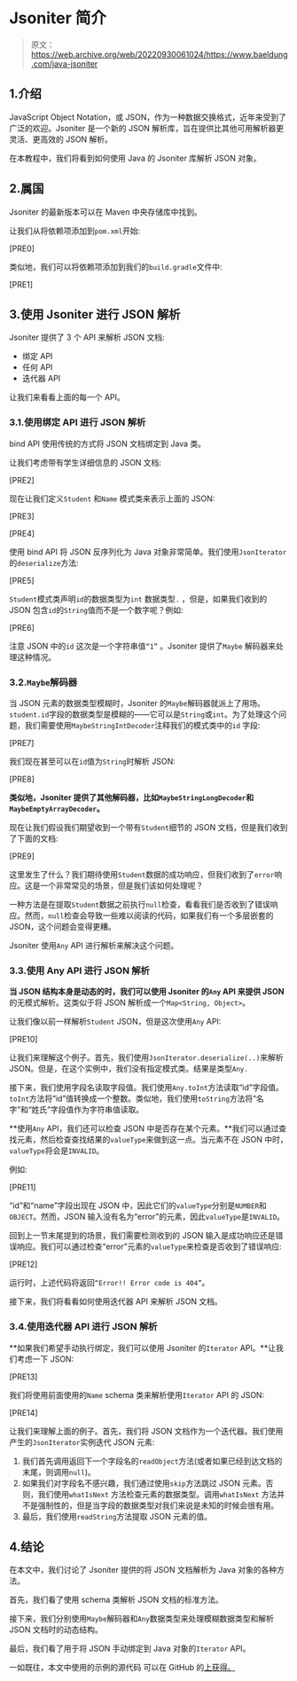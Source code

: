 # Jsoniter 简介

> 原文：<https://web.archive.org/web/20220930061024/https://www.baeldung.com/java-jsoniter>

## 1.介绍

JavaScript Object Notation，或 JSON，作为一种数据交换格式，近年来受到了广泛的欢迎。Jsoniter 是一个新的 JSON 解析库，旨在提供比其他可用解析器更灵活、更高效的 JSON 解析。

在本教程中，我们将看到如何使用 Java 的 Jsoniter 库解析 JSON 对象。

## 2.属国

Jsoniter 的最新版本可以在 Maven 中央存储库中找到。

让我们从将依赖项添加到`pom.xml`开始:

[PRE0]

类似地，我们可以将依赖项添加到我们的`build.gradle`文件中:

[PRE1]

## 3.使用 Jsoniter 进行 JSON 解析

Jsoniter 提供了 3 个 API 来解析 JSON 文档:

*   绑定 API
*   任何 API
*   迭代器 API

让我们来看看上面的每一个 API。

### 3.1.使用绑定 API 进行 JSON 解析

bind API 使用传统的方式将 JSON 文档绑定到 Java 类。

让我们考虑带有学生详细信息的 JSON 文档:

[PRE2]

现在让我们定义`Student` 和`Name` 模式类来表示上面的 JSON:

[PRE3]

[PRE4]

使用 bind API 将 JSON 反序列化为 Java 对象非常简单。我们使用`JsonIterator`的`deserialize`方法:

[PRE5]

`Student`模式类声明`id`的数据类型为`int` 数据类型`.` ，但是，如果我们收到的 JSON 包含`id`的`String`值而不是一个数字呢？例如:

[PRE6]

注意 JSON 中的`id` 这次是一个字符串值`“1”` 。Jsoniter 提供了`Maybe` 解码器来处理这种情况。

### 3.2.`Maybe`解码器

当 JSON 元素的数据类型模糊时，Jsoniter 的`Maybe`解码器就派上了用场。`student.id`字段的数据类型是模糊的——它可以是`String`或`int`。为了处理这个问题，我们需要使用`MaybeStringIntDecoder`注释我们的模式类中的`id` 字段:

[PRE7]

我们现在甚至可以在`id`值为`String`时解析 JSON:

[PRE8]

**类似地，Jsoniter 提供了其他解码器，比如`MaybeStringLongDecoder`和`MaybeEmptyArrayDecoder`。**

现在让我们假设我们期望收到一个带有`Student`细节的 JSON 文档，但是我们收到了下面的文档:

[PRE9]

这里发生了什么？我们期待使用`Student`数据的成功响应，但我们收到了`error`响应。这是一个非常常见的场景，但是我们该如何处理呢？

一种方法是在提取`Student`数据之前执行`null`检查，看看我们是否收到了错误响应。然而，`null`检查会导致一些难以阅读的代码，如果我们有一个多层嵌套的 JSON，这个问题会变得更糟。

Jsoniter 使用`Any` API 进行解析来解决这个问题。

### 3.3.使用 Any API 进行 JSON 解析

**当 JSON 结构本身是动态的时，我们可以使用 Jsoniter 的`Any` API 来提供 JSON** 的无模式解析。这类似于将 JSON 解析成一个`Map<String, Object>`。

让我们像以前一样解析`Student` JSON，但是这次使用`Any` API:

[PRE10]

让我们来理解这个例子。首先，我们使用`JsonIterator.deserialize(..)`来解析 JSON。但是，在这个实例中，我们没有指定模式类。结果是类型`Any.`

接下来，我们使用字段名读取字段值。我们使用`Any.toInt`方法读取“id”字段值。`toInt`方法将“id”值转换成一个整数。类似地，我们使用`toString`方法将“名字”和“姓氏”字段值作为字符串值读取。

**使用`Any` API，我们还可以检查 JSON 中是否存在某个元素。**我们可以通过查找元素，然后检查查找结果的`valueType`来做到这一点。当元素不在 JSON 中时，`valueType`将会是`INVALID`。

例如:

[PRE11]

“id”和“name”字段出现在 JSON 中，因此它们的`valueType`分别是`NUMBER`和`OBJECT`。然而，JSON 输入没有名为“error”的元素，因此`valueType`是`INVALID`。

回到上一节末尾提到的场景，我们需要检测收到的 JSON 输入是成功响应还是错误响应。我们可以通过检查“error”元素的`valueType`来检查是否收到了错误响应:

[PRE12]

运行时，上述代码将返回`“Error!! Error code is 404”`。

接下来，我们将看看如何使用迭代器 API 来解析 JSON 文档。

### 3.4.使用迭代器 API 进行 JSON 解析

**如果我们希望手动执行绑定，我们可以使用 Jsoniter 的`Iterator` API。**让我们考虑一下 JSON:

[PRE13]

我们将使用前面使用的`Name` schema 类来解析使用`Iterator` API 的 JSON:

[PRE14]

让我们来理解上面的例子。首先，我们将 JSON 文档作为一个迭代器。我们使用产生的`JsonIterator`实例迭代 JSON 元素:

1.  我们首先调用返回下一个字段名的`readObject`方法(或者如果已经到达文档的末尾，则调用`null`)。
2.  如果我们对字段名不感兴趣，我们通过使用`skip`方法跳过 JSON 元素。否则，我们使用`whatIsNext` 方法检查元素的数据类型。调用`whatIsNext` 方法并不是强制性的，但是当字段的数据类型对我们来说是未知的时候会很有用。
3.  最后，我们使用`readString`方法提取 JSON 元素的值。

## 4.结论

在本文中，我们讨论了 Jsoniter 提供的将 JSON 文档解析为 Java 对象的各种方法。

首先，我们看了使用 schema 类解析 JSON 文档的标准方法。

接下来，我们分别使用`Maybe`解码器和`Any`数据类型来处理模糊数据类型和解析 JSON 文档时的动态结构。

最后，我们看了用于将 JSON 手动绑定到 Java 对象的`Iterator` API。

一如既往，本文中使用的示例的源代码 可以在 GitHub 的[上获得。](https://web.archive.org/web/20220625234641/https://github.com/eugenp/tutorials/tree/master/json-modules/json-2)